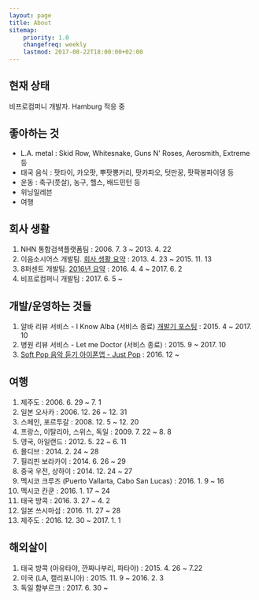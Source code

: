 ```yaml
---
layout: page
title: About
sitemap:
    priority: 1.0
    changefreq: weekly
    lastmod: 2017-08-22T18:00:00+02:00
---
```


## 현재 상태

비프로컴퍼니 개발자. Hamburg 적응 중

## 좋아하는 것
- L.A. metal : Skid Row, Whitesnake, Guns N' Roses, Aerosmith, Extreme 등
- 태국 음식 : 팟타이, 카오팟, 뿌팟뽕커리, 팟카파오, 텃만꿍, 팟팍봉파이뎅 등
- 운동 : 축구(풋살), 농구, 헬스, 배드민턴 등
- 위닝일레븐
- 여행

## 회사 생활

1. NHN 통합검색플랫폼팀 : 2006. 7. 3 ~ 2013. 4. 22
2. 이음소시어스 개발팀. [회사 생활 요약](/2015/11/13/veyron-to-golf.html) : 2013. 4. 23 ~ 2015. 11. 13
3. 8퍼센트 개발팀. [2016년 요약](https://brunch.co.kr/@sebatyler/8) : 2016. 4. 4 ~ 2017. 6. 2
4. 비프로컴퍼니 개발팀 : 2017. 6. 5 ~

## 개발/운영하는 것들

1. 알바 리뷰 서비스 - I Know Alba (서비스 종료) [개발기 포스팅](/2015/05/19/iknowalba.html) : 2015. 4 ~ 2017. 10
2. 병원 리뷰 서비스 - Let me Doctor (서비스 종료) : 2015. 9 ~ 2017. 10
3. [Soft Pop 음악 듣기 아이폰앱 - Just Pop](https://itunes.apple.com/us/app/just-pop/id1182814082?l=ko&ls=1&mt=8) : 2016. 12 ~

## 여행

1. 제주도 : 2006. 6. 29 ~ 7. 1
2. 일본 오사카 : 2006. 12. 26 ~ 12. 31
3. 스페인, 포르투갈 : 2008. 12. 5 ~ 12. 20
4. 프랑스, 이탈리아, 스위스, 독일 : 2009. 7. 22 ~ 8. 8
5. 영국, 아일랜드 : 2012. 5. 22 ~ 6. 11
6. 몰디브 : 2014. 2. 24 ~ 28
7. 필리핀 보라카이 : 2014. 6. 26 ~ 29
8. 중국 우전, 상하이 : 2014. 12. 24 ~ 27
9. 멕시코 크루즈 (Puerto Vallarta, Cabo San Lucas) : 2016. 1. 9 ~ 16
10. 멕시코 칸쿤 : 2016. 1. 17 ~ 24
11. 태국 방콕 : 2016. 3. 27 ~ 4. 2
12. 일본 쓰시마섬 : 2016. 11. 27 ~ 28
13. 제주도 : 2016. 12. 30 ~ 2017. 1. 1

## 해외살이

1. 태국 방콕 (아유타야, 깐짜나부리, 파타야) : 2015. 4. 26 ~ 7.22
2. 미국 (LA, 캘리포니아) : 2015. 11. 9 ~ 2016. 2. 3
3. 독일 함부르크 : 2017. 6. 30 ~

